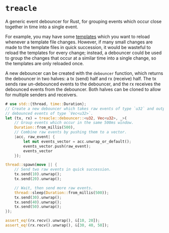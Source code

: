 # `treacle`
A generic event debouncer for Rust, for grouping events which occur close together in time into a
single event.

For example, you may have some
[templates](https://www.arewewebyet.org/topics/templating/)
which you want to reload whenever a template file changes. However, if many small changes are made
to the template files in quick succession, it would be wasteful to reload the templates for every
change; instead, a debouncer could be used to group the changes that occur at a similar time into
a single change, so the templates are only reloaded once.

A new debouncer can be created with the
`debouncer`
function, which returns the debouncer in two halves: a tx (send) half and rx (receive) half. The
tx sends raw un-debounced events to the debouncer, and the rx receives the debounced events from
the debouncer. Both halves can be cloned to allow for multiple senders and receivers.

```rust
# use std::{thread, time::Duration};
// Create a new debouncer which takes raw events of type `u32` and outputs
// debounced events of type `Vec<u32>`.
let (tx, rx) = treacle::debouncer::<u32, Vec<u32>, _>(
    // Group events which occur in the same 500ms window.
    Duration::from_millis(500),
    // Combine raw events by pushing them to a vector.
    |acc, raw_event| {
        let mut events_vector = acc.unwrap_or_default();
        events_vector.push(raw_event);
        events_vector
    });

thread::spawn(move || {
    // Send two raw events in quick succession.
    tx.send(10).unwrap();
    tx.send(20).unwrap();

    // Wait, then send more raw events.
    thread::sleep(Duration::from_millis(500));
    tx.send(30).unwrap();
    tx.send(40).unwrap();
    tx.send(50).unwrap();
});

assert_eq!(rx.recv().unwrap(), &[10, 20]);
assert_eq!(rx.recv().unwrap(), &[30, 40, 50]);
```
